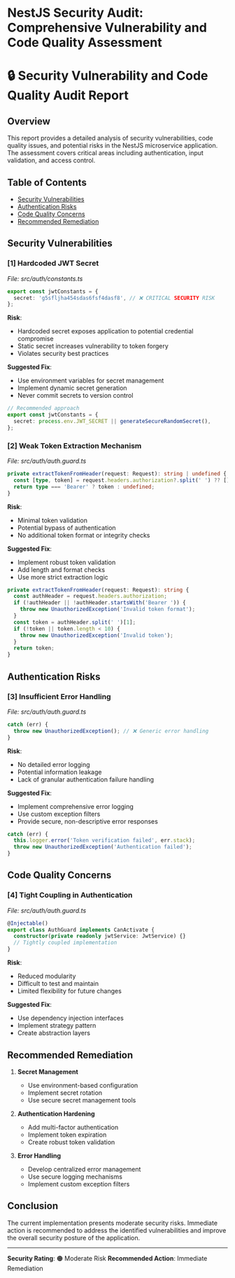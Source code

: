 # NestJS Security Audit: Comprehensive Vulnerability and Code Quality Assessment

# 🔒 Security Vulnerability and Code Quality Audit Report

## Overview
This report provides a detailed analysis of security vulnerabilities, code quality issues, and potential risks in the NestJS microservice application. The assessment covers critical areas including authentication, input validation, and access control.

## Table of Contents
- [Security Vulnerabilities](#security-vulnerabilities)
- [Authentication Risks](#authentication-risks)
- [Code Quality Concerns](#code-quality-concerns)
- [Recommended Remediation](#recommended-remediation)

## Security Vulnerabilities

### [1] Hardcoded JWT Secret
_File: src/auth/constants.ts_
```typescript
export const jwtConstants = {
  secret: 'g5sfljha454sdas6fsf4dasf8', // ❌ CRITICAL SECURITY RISK
};
```

**Risk**: 
- Hardcoded secret exposes application to potential credential compromise
- Static secret increases vulnerability to token forgery
- Violates security best practices

**Suggested Fix**:
- Use environment variables for secret management
- Implement dynamic secret generation
- Never commit secrets to version control

```typescript
// Recommended approach
export const jwtConstants = {
  secret: process.env.JWT_SECRET || generateSecureRandomSecret(),
};
```

### [2] Weak Token Extraction Mechanism
_File: src/auth/auth.guard.ts_
```typescript
private extractTokenFromHeader(request: Request): string | undefined {
  const [type, token] = request.headers.authorization?.split(' ') ?? [];
  return type === 'Bearer' ? token : undefined;
}
```

**Risk**:
- Minimal token validation
- Potential bypass of authentication
- No additional token format or integrity checks

**Suggested Fix**:
- Implement robust token validation
- Add length and format checks
- Use more strict extraction logic

```typescript
private extractTokenFromHeader(request: Request): string {
  const authHeader = request.headers.authorization;
  if (!authHeader || !authHeader.startsWith('Bearer ')) {
    throw new UnauthorizedException('Invalid token format');
  }
  const token = authHeader.split(' ')[1];
  if (!token || token.length < 10) {
    throw new UnauthorizedException('Invalid token');
  }
  return token;
}
```

## Authentication Risks

### [3] Insufficient Error Handling
_File: src/auth/auth.guard.ts_
```typescript
catch (err) {
  throw new UnauthorizedException(); // ❌ Generic error handling
}
```

**Risk**:
- No detailed error logging
- Potential information leakage
- Lack of granular authentication failure handling

**Suggested Fix**:
- Implement comprehensive error logging
- Use custom exception filters
- Provide secure, non-descriptive error responses

```typescript
catch (err) {
  this.logger.error('Token verification failed', err.stack);
  throw new UnauthorizedException('Authentication failed');
}
```

## Code Quality Concerns

### [4] Tight Coupling in Authentication
_File: src/auth/auth.guard.ts_
```typescript
@Injectable()
export class AuthGuard implements CanActivate {
  constructor(private readonly jwtService: JwtService) {}
  // Tightly coupled implementation
}
```

**Risk**:
- Reduced modularity
- Difficult to test and maintain
- Limited flexibility for future changes

**Suggested Fix**:
- Use dependency injection interfaces
- Implement strategy pattern
- Create abstraction layers

## Recommended Remediation

1. **Secret Management**
   - Use environment-based configuration
   - Implement secret rotation
   - Use secure secret management tools

2. **Authentication Hardening**
   - Add multi-factor authentication
   - Implement token expiration
   - Create robust token validation

3. **Error Handling**
   - Develop centralized error management
   - Use secure logging mechanisms
   - Implement custom exception filters

## Conclusion
The current implementation presents moderate security risks. Immediate action is recommended to address the identified vulnerabilities and improve the overall security posture of the application.

---

**Security Rating**: 🟠 Moderate Risk
**Recommended Action**: Immediate Remediation